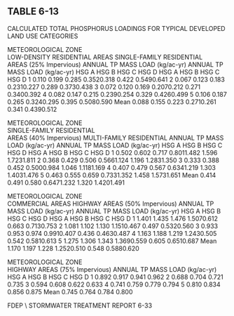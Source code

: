 <!-- NEEDS USER REVIEW -->
## TABLE  6-13 
 
CALCULATED  TOTAL  PHOSPHORUS  LOADINGS 
FOR  TYPICAL  DEVELOPED  LAND  USE  CATEGORIES 
 
METEOROLOGICAL 
ZONE  
LOW-DENSITY 
RESIDENTIAL  AREAS 
SINGLE-FAMILY  RESIDENTIAL  
AREAS  (25% Impervious) 
ANNUAL  TP  MASS  LOAD  (kg/ac-yr) 
ANNUAL  TP  MASS  LOAD  (kg/ac-yr) 
HSG  A 
HSG  B 
HSG  C 
HSG  D 
HSG  A 
HSG  B 
HSG  C 
HSG  D 
1 0.110 0.199 0.285 0.3520.318 0.422 0.5490.641 
2 0.067 0.123 0.183 0.2310.227 0.289 0.3730.438 
3 0.072 0.120 0.169 0.2070.212 0.271 0.3400.392 
4 0.082 0.147 0.215 0.2390.254 0.329 0.4260.499 
5 0.106 0.187 0.265 0.3240.295 0.395 0.5080.590 
Mean 0.088 0.155 0.223 0.2710.261 0.341 0.4390.512 
 

 
METEOROLOGICAL 
ZONE  
SINGLE-FAMILY  RESIDENTIAL  
AREAS  (40% Impervious) 
MULTI-FAMILY  RESIDENTIAL 
ANNUAL  TP  MASS  LOAD  (kg/ac-yr) 
ANNUAL  TP  MASS  LOAD  (kg/ac-yr) 
HSG  A 
HSG  B 
HSG  C 
HSG  D 
HSG  A 
HSG  B 
HSG  C 
HSG  D 
1 0.502 0.602 0.717 0.8011.482 1.596 1.7231.811 
2 0.368 0.429 0.506 0.5661.124 1.196 1.2831.350 
3 0.333 0.388 0.452 0.5000.984 1.046 1.1181.169 
4 0.407 0.479 0.567 0.6341.219 1.303 1.4031.476 
5 0.463 0.555 0.659 0.7331.352 1.458 1.5731.651 
Mean 0.414 0.491 0.580 0.6471.232 1.320 1.4201.491 
 

 
METEOROLOGICAL 
ZONE  
COMMERCIAL  AREAS 
HIGHWAY  AREAS  (50% Impervious) 
ANNUAL  TP  MASS  LOAD  (kg/ac-yr) 
ANNUAL  TP  MASS  LOAD  (kg/ac-yr) 
HSG  A 
HSG  B 
HSG  C 
HSG  D 
HSG  A 
HSG  B 
HSG  C 
HSG  D 
1 1.401 1.435 1.476 1.5070.612 0.663 0.7130.753 
2 1.081 1.102 1.130 1.1510.467 0.497 0.5320.560 
3 0.933 0.953 0.974 0.9910.407 0.436 0.4630.487 
4 1.163 1.188 1.219 1.2430.505 0.542 0.5810.613 
5 1.275 1.306 1.343 1.3690.559 0.605 0.6510.687 
Mean 1.170 1.197 1.228 1.2520.510 0.548 0.5880.620 
 

 
METEOROLOGICAL
ZONE  
HIGHWAY  AREAS  (75% Impervious) 
ANNUAL  TP  MASS  LOAD  (kg/ac-yr) 
HSG  A 
HSG  B 
HSG  C 
HSG  D 
1 0.892 0.917 0.941 0.962 
2 0.688 0.704 0.721 0.735 
3 0.594 0.608 0.622 0.633 
4 0.741 0.759 0.779 0.794 
5 0.810 0.834 0.856 0.875 
Mean 0.745 0.764 0.784 0.800 
 

FDEP \ STORMWATER  TREATMENT  REPORT 
6-33
